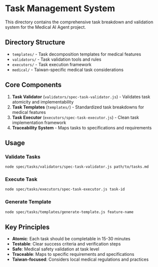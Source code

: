 # Task Management System

This directory contains the comprehensive task breakdown and validation system for the Medical AI Agent project.

## Directory Structure

- `templates/` - Task decomposition templates for medical features
- `validators/` - Task validation tools and rules
- `executors/` - Task execution framework
- `medical/` - Taiwan-specific medical task considerations

## Core Components

1. **Task Validator** (`validators/spec-task-validator.js`) - Validates task atomicity and implementability
2. **Task Templates** (`templates/`) - Standardized task breakdowns for medical features
3. **Task Executor** (`executors/spec-task-executor.js`) - Clean task implementation framework
4. **Traceability System** - Maps tasks to specifications and requirements

## Usage

### Validate Tasks
```bash
node spec/tasks/validators/spec-task-validator.js path/to/tasks.md
```

### Execute Task
```bash
node spec/tasks/executors/spec-task-executor.js task-id
```

### Generate Template
```bash
node spec/tasks/templates/generate-template.js feature-name
```

## Key Principles

- **Atomic**: Each task should be completable in 15-30 minutes
- **Testable**: Clear success criteria and verification steps
- **Safe**: Medical safety validation at task level
- **Traceable**: Maps to specific requirements and specifications
- **Taiwan-focused**: Considers local medical regulations and practices